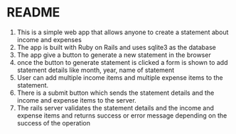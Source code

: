 # README

1. This is a simple web app that allows anyone to create a statement about income and expenses
2. The app is built with Ruby on Rails and uses sqlite3 as the database
3. The app give a button to generate a new statement in the browser
4. once the button to generate statement is clicked a form is shown to add statement details like month, year, name of statement
5. User can add multiple income items and multiple expense items to the statement.
6. There is a submit button which sends the statement details and the income and expense items to the server.
7. The rails server validates the statement details and the income and expense items and returns success or error message depending on the success of the operation
 